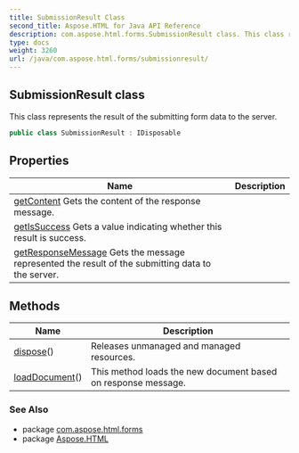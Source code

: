 ```yaml
---
title: SubmissionResult Class
second_title: Aspose.HTML for Java API Reference
description: com.aspose.html.forms.SubmissionResult class. This class represents the result of the submitting form data to the server
type: docs
weight: 3260
url: /java/com.aspose.html.forms/submissionresult/
---
```

## SubmissionResult class

This class represents the result of the submitting form data to the server.

```java
public class SubmissionResult : IDisposable
```

## Properties

| Name | Description |
| --- | --- |
| [getContent](../../com.aspose.html.forms/submissionresult/content/) Gets the content of the response message. |
| [getIsSuccess](../../com.aspose.html.forms/submissionresult/issuccess/) Gets a value indicating whether this result is success. |
| [getResponseMessage](../../com.aspose.html.forms/submissionresult/responsemessage/) Gets the message represented the result of the submitting data to the server. |

## Methods

| Name | Description |
| --- | --- |
| [dispose](../../com.aspose.html.forms/submissionresult/dispose/)() | Releases unmanaged and managed resources. |
| [loadDocument](../../com.aspose.html.forms/submissionresult/loaddocument/)() | This method loads the new document based on response message. |

### See Also

* package [com.aspose.html.forms](../../com.aspose.html.forms/)
* package [Aspose.HTML](../../)

